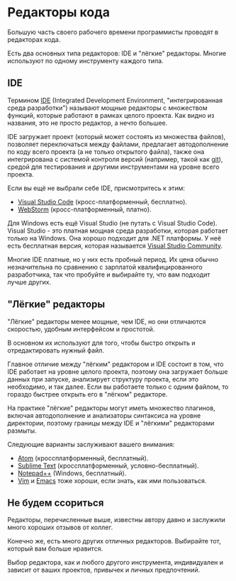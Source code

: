# Редакторы кода

Большую часть своего рабочего времени программисты проводят в редакторах кода.

Есть два основных типа редакторов: IDE и "лёгкие" редакторы. Многие используют по одному инструменту каждого типа.

## IDE

Термином [IDE](https://ru.wikipedia.org/wiki/Integrated_development_environment) (Integrated Development Environment, "интегрированная среда разработки") называют мощные редакторы с множеством функций, которые работают в рамках целого проекта. Как видно из названия, это не просто редактор, а нечто большее.

IDE загружает проект (который может состоять из множества файлов), позволяет переключаться между файлами, предлагает автодополнение по коду всего проекта (а не только открытого файла), также она интегрирована с системой контроля версий (например, такой как [git](https://git-scm.com/)), средой для тестирования и другими инструментами на уровне всего проекта.

Если вы ещё не выбрали себе IDE, присмотритесь к этим:

- [Visual Studio Code](https://code.visualstudio.com/) (кросс-платформенный, бесплатно).
- [WebStorm](http://www.jetbrains.com/webstorm/) (кросс-платформенный, платно).

Для Windows есть ещё Visual Studio (не путать с Visual Studio Code). Visual Studio - это платная мощная среда разработки, которая работает только на Windows. Она хорошо подходит для .NET платформы. У неё есть бесплатная версия, которая называется [Visual Studio Community](https://www.visualstudio.com/vs/community/).

Многие IDE платные, но у них есть пробный период. Их цена обычно незначительна по сравнению с зарплатой квалифицированного разработчика, так что пробуйте и выбирайте ту, что вам подходит лучше других.

## "Лёгкие" редакторы

"Лёгкие" редакторы менее мощные, чем IDE, но они отличаются скоростью, удобным интерфейсом и простотой.

В основном их используют для того, чтобы быстро открыть и отредактировать нужный файл.

Главное отличие между "лёгким" редактором и IDE состоит в том, что IDE работает на уровне целого проекта, поэтому она загружает больше данных при запуске, анализирует структуру проекта, если это необходимо, и так далее. Если вы работаете только с одним файлом, то гораздо быстрее открыть его в "лёгком" редакторе.

На практике "лёгкие" редакторы могут иметь множество плагинов, включая автодополнение и анализаторы синтаксиса на уровне директории, поэтому границы между IDE и "лёгкими" редакторами размыты.

Следующие варианты заслуживают вашего внимания:

- [Atom](https://atom.io/) (кроссплатформенный, бесплатный).
- [Sublime Text](http://www.sublimetext.com) (кроссплатформенный, условно-бесплатный).
- [Notepad++](https://notepad-plus-plus.org/) (Windows, бесплатный).
- [Vim](http://www.vim.org/) и [Emacs](https://www.gnu.org/software/emacs/) тоже хороши, если знать, как ими пользоваться.

## Не будем ссориться

Редакторы, перечисленные выше, известны автору давно и заслужили много хороших отзывов от коллег.

Конечно же, есть много других отличных редакторов. Выбирайте тот, который вам больше нравится.

Выбор редактора, как и любого другого инструмента, индивидуален и зависит от ваших проектов, привычек и личных предпочтений.

